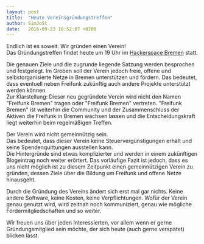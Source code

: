 ```yaml
---
layout: post
title:  "Heute Vereins­gründungstreffen"
author: SimJoSt
date:   2016-09-23 16:52:07 +0200
---
```


Endlich ist es soweit: Wir gründen einen Verein!  
Das Gründungstreffen findet heute um 19 Uhr im [Hackerspace Bremen](https://www.hackerspace-bremen.de/anfahrt/) statt.

Die genauen Ziele und die zugrunde liegende Satzung werden besprochen und festgelegt. Im Groben soll der Verein jedoch freie, offene und selbstorganisierte Netze in Bremen unterstützen und fördern. Das bedeutet, dass eventuell neben Freifunk zukünftig auch andere  Projekte unterstützt werden können.  
Zur Klarstellung: Dieser neu gegründete Verein wird nicht den Namen "Freifunk Bremen" tragen oder "Freifunk Bremen" vertreten. "Freifunk Bremen" ist weiterhin die Community und der Zusammenschluss der Aktiven die Freifunk in Bremen wachsen lassen und die Entscheidungskraft liegt weiterhin beim regelmäßigen Treffen.

Der Verein wird nicht gemeinnützig sein.  
Das bedeutet, dass dieser Verein keine Steuervergünstigungen erhält und keine Spendenquittungen ausstellen kann.  
Die Hintergründe sind etwas komplizierter und werden in einem zukünftigen Blogeintrag noch weiter erörtert. Das vorläufige Fazit ist jedoch, dass es uns nicht möglich ist zu diesem Zeitpunkt einen gemeinnützigen Verein zu gründen, dessen Ziele über die Bildung um Freifunk und offene Netze hinausgeht.

Durch die Gründung des Vereins ändert sich erst mal gar nichts. Keine andere Software, keine Kosten, keine Verpflichtungen. Wofür der Verein genau genutzt wird, wird zeitnah noch kommuniziert, genau wie mögliche Fördermitgliedschaften und so weiter.

Wir freuen uns über jeden Interessierten, vor allem wenn er gerne Gründungsmitglied sein möchte, der sich heute (auch gerne verspätet) blicken lässt.
